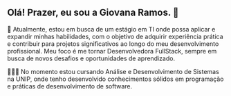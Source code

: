 ## Olá! Prazer, eu sou a Giovana Ramos. 🥰

🔎 Atualmente, estou em busca de um estágio em TI onde possa aplicar e expandir minhas habilidades, com o objetivo de adquirir experiência prática e contribuir para projetos significativos ao longo do meu desenvolvimento profissional. Meu foco é me tornar Desenvolvedora FullStack, sempre em busca de novos desafios e oportunidades de aprendizado.

👩🏻‍💻 No momento estou cursando Análise e Desenvolvimento de Sistemas na UNIP, onde tenho desenvolvido conhecimentos sólidos em programação e práticas de desenvolvimento de software.
